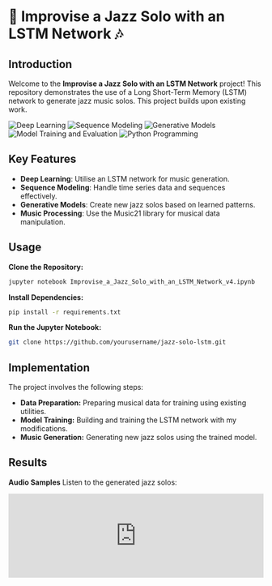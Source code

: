 # 🎷 Improvise a Jazz Solo with an LSTM Network 🎶

## Introduction
Welcome to the **Improvise a Jazz Solo with an LSTM Network** project! This repository demonstrates the use of a Long Short-Term Memory (LSTM) network to generate jazz music solos. This project builds upon existing work.

![Deep Learning](https://img.shields.io/badge/Skill-Deep%20Learning-yellow)
![Sequence Modeling](https://img.shields.io/badge/Skill-Sequence%20Modeling-blueviolet)
![Generative Models](https://img.shields.io/badge/Skill-Generative%20Models-green)
![Model Training and Evaluation](https://img.shields.io/badge/Skill-Model%20Training%20and%20Evaluation-orange)
![Python Programming](https://img.shields.io/badge/Skill-Python%20Programming-brightgreen)

## Key Features
- **Deep Learning**: Utilise an LSTM network for music generation.
- **Sequence Modeling**: Handle time series data and sequences effectively.
- **Generative Models**: Create new jazz solos based on learned patterns.
- **Music Processing**: Use the Music21 library for musical data manipulation.
## Usage
**Clone the Repository:**
```bash
jupyter notebook Improvise_a_Jazz_Solo_with_an_LSTM_Network_v4.ipynb
```
**Install Dependencies:**
```bash
pip install -r requirements.txt
```
**Run the Jupyter Notebook:**
```bash
git clone https://github.com/yourusername/jazz-solo-lstm.git
```
## Implementation
The project involves the following steps:

- **Data Preparation:** Preparing musical data for training using existing utilities.
- **Model Training:** Building and training the LSTM network with my modifications.
- **Music Generation:** Generating new jazz solos using the trained model.

## Results
**Audio Samples**
Listen to the generated jazz solos:

<iframe width="100%" height="166" scrolling="no" frameborder="no" allow="autoplay" src="https://soundcloud.com/naeeme-noormohamadi/gaz-music?si=e5c6754808ff48c18d24b9c8e0a606b8&utm_source=clipboard&utm_medium=text&utm_campaign=social_sharing"></iframe>